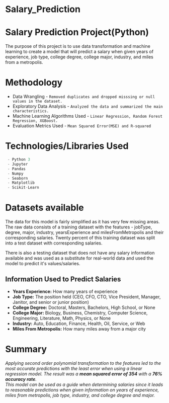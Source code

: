 # Salary_Prediction
# Salary Prediction Project(Python)

The purpose of this project is to use data transformation and machine learning to create a model that will predict a salary when given years of experience, job type, college degree, college major, industry, and miles from a metropolis.


# Methodology

 - Data Wrangling - `Removed duplicates and dropped misssing or null values in the dataset.`
 - Exploratory Data Analysis - `Analyzed the data and summarized the main characteristics.`
 - Machine Learning Algorithms Used - `Linear Regression, Random Forest Regression, XGBoost.`
 - Evaluation Metrics Used - `Mean Squared Error(MSE) and R-squared`


# Technologies/Libraries Used
``` javascript
 - Python 3
 - Jupyter
 - Pandas
 - Numpy
 - Seaborn
 - Matplotlib
 - Scikit-Learn
 ```

# Datasets available

The data for this model is fairly simplified as it has very few missing areas. The raw data consists of a training dataset with the features - jobType, degree, major, industry, yearsExperience and milesFromMetropolis and their corresponding salaries. Twenty percent of this training dataset was split into a test dataset with corresponding salaries.

There is also a testing dataset that does not have any salary information available and was used as a substitute for real-world data and used the model to predict it's values/salaries. 

## Information Used to Predict Salaries

-   **Years Experience:**  How many years of experience
-   **Job Type:**  The position held (CEO, CFO, CTO, Vice President, Manager, Janitor, and senior or junior position)
-   **College Degree:**  Doctoral, Masters, Bachelors, High School, or None
-   **College Major:**  Biology, Business, Chemistry, Computer Science, Engineering, Literature, Math, Physics, or None
-   **Industry:**  Auto, Education, Finance, Health, Oil, Service, or Web
-   **Miles From Metropolis:**  How many miles away from a major city


# Summary

*Applying second order polynomial transformation to the features led to the most accurate predictions with the least error when using a linear regression model. The result was a **mean squared error of 354** with a **76% accuracy rate**.<br>
This model can be used as a guide when determining salaries since it leads to reasonable predictions when given information on years of experience, miles from metropolis, job type, industry, and college degree and major.*


<!--stackedit_data:
eyJoaXN0b3J5IjpbNjQyMTcxNTIwLDE0NTUyNzg1NDEsMjEzNT
A2NjIxNywxMzA0MDczNjI1LDc0ODUzNzA4MSwtMTA5MzMwNzY5
OSwxNjczNjEwMTYzXX0=
-->

